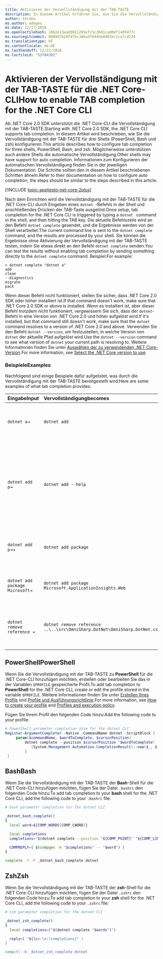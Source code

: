 ```yaml
---
title: Aktivieren der Vervollständigung mit der TAB-TASTE
description: In diesem Artikel erfahren Sie, wie Sie die Vervollständigung mit der TAB-TASTE für die .NET Core-CLI für PowerShell, Bash und zsh aktivieren.
author: thraka
ms.author: adegeo
ms.date: 12/17/2018
ms.openlocfilehash: 10b2e13aad9821295efc5c36d1cad04f1a95477c
ms.sourcegitcommit: 0888d7b24f475c346a3f444de8d83ec1ca7cd234
ms.translationtype: HT
ms.contentlocale: de-DE
ms.lasthandoff: 12/22/2018
ms.locfileid: "53784392"
---
```

# <a name="how-to-enable-tab-completion-for-the-net-core-cli"></a><span data-ttu-id="35f21-103">Aktivieren der Vervollständigung mit der TAB-TASTE für die .NET Core-CLI</span><span class="sxs-lookup"><span data-stu-id="35f21-103">How to enable TAB completion for the .NET Core CLI</span></span>

<span data-ttu-id="35f21-104">Ab .NET Core 2.0 SDK unterstützt die .NET Core-CLI die Vervollständigung mit der TAB-TASTE.</span><span class="sxs-lookup"><span data-stu-id="35f21-104">Starting with .NET Core 2.0 SDK, the .NET Core CLI supports tab completion.</span></span> <span data-ttu-id="35f21-105">In diesem Artikel wird beschrieben, wie Sie die Vervollständigung mit der TAB-TASTE für drei Shells (PowerShell, Bash und zsh) konfigurieren.</span><span class="sxs-lookup"><span data-stu-id="35f21-105">This article describes how to configure tab completion for three shells, PowerShell, Bash, and zsh.</span></span> <span data-ttu-id="35f21-106">Möglicherweise unterstützen auch andere Shells die automatische Vervollständigung.</span><span class="sxs-lookup"><span data-stu-id="35f21-106">Other shells may have support for auto completion.</span></span> <span data-ttu-id="35f21-107">Informationen zum Konfigurieren der automatischen Vervollständigung finden Sie in der jeweiligen Dokumentation. Die Schritte sollten den in diesem Artikel beschriebenen Schritten ähneln.</span><span class="sxs-lookup"><span data-stu-id="35f21-107">Refer to their documentation on how to configure auto completion, the steps should be similar to the steps described in this article.</span></span>

[!INCLUDE [topic-appliesto-net-core-2plus](~/includes/topic-appliesto-net-core-2plus.md)]

<span data-ttu-id="35f21-108">Nach dem Einrichten wird die Vervollständigung mit der TAB-TASTE für die .NET Core-CLI durch Eingeben eines `dotnet `-Befehls in der Shell und anschließendes Drücken der TAB-Taste ausgelöst.</span><span class="sxs-lookup"><span data-stu-id="35f21-108">Once setup, tab completion for the .NET Core CLI is triggered by typing a `dotnet ` command in the shell, and then hitting the TAB key.</span></span> <span data-ttu-id="35f21-109">Die aktuelle Befehlszeile wird an den Befehl `dotnet complete` gesendet, und die Ergebnisse werden von der Shell verarbeitet.</span><span class="sxs-lookup"><span data-stu-id="35f21-109">The current command line is sent to the `dotnet complete` command, and the results are processed by your shell.</span></span> <span data-ttu-id="35f21-110">Sie können die Ergebnisse ohne Aktivierung der Vervollständigung mit der TAB-TASTE testen, indem Sie etwas direkt an den Befehl `dotnet complete` senden.</span><span class="sxs-lookup"><span data-stu-id="35f21-110">You can test the results without enabling tab completion by sending something directly to the `dotnet complete` command.</span></span> <span data-ttu-id="35f21-111">Beispiel:</span><span class="sxs-lookup"><span data-stu-id="35f21-111">For example:</span></span>

```
> dotnet complete "dotnet a"
add
clean
--diagnostics
migrate
pack
```

<span data-ttu-id="35f21-112">Wenn dieser Befehl nicht funktioniert, stellen Sie sicher, dass .NET Core 2.0 SDK oder höher installiert ist.</span><span class="sxs-lookup"><span data-stu-id="35f21-112">If that command doesn't work, make sure that .NET Core 2.0 SDK or above is installed.</span></span> <span data-ttu-id="35f21-113">Wenn es installiert ist, aber dieser Befehl trotzdem nicht funktioniert, vergewissern Sie sich, dass der `dotnet`-Befehl in eine Version von .NET Core 2.0 und höher aufgelöst wird.</span><span class="sxs-lookup"><span data-stu-id="35f21-113">If it's installed, but that command still doesn't work, make sure that the `dotnet` command resolves to a version of .NET Core 2.0 and above.</span></span> <span data-ttu-id="35f21-114">Verwenden Sie den Befehl `dotnet --version`, um festzustellen, in welche Version von `dotnet` der aktuelle Pfad aufgelöst wird.</span><span class="sxs-lookup"><span data-stu-id="35f21-114">Use the `dotnet --version` command to see what version of `dotnet` your current path is resolving to.</span></span> <span data-ttu-id="35f21-115">Weitere Informationen finden Sie unter [Auswählen der zu verwendenden .NET Core-Version](../versions/selection.md).</span><span class="sxs-lookup"><span data-stu-id="35f21-115">For more information, see [Select the .NET Core version to use](../versions/selection.md).</span></span>

### <a name="examples"></a><span data-ttu-id="35f21-116">Beispiele</span><span class="sxs-lookup"><span data-stu-id="35f21-116">Examples</span></span>

<span data-ttu-id="35f21-117">Nachfolgend sind einige Beispiele dafür aufgelistet, was durch die Vervollständigung mit der TAB-TASTE bereitgestellt wird:</span><span class="sxs-lookup"><span data-stu-id="35f21-117">Here are some examples of what tab completion provides:</span></span>

<span data-ttu-id="35f21-118">Eingabe</span><span class="sxs-lookup"><span data-stu-id="35f21-118">Input</span></span>                                | <span data-ttu-id="35f21-119">Vervollständigung</span><span class="sxs-lookup"><span data-stu-id="35f21-119">becomes</span></span>                                                                     | <span data-ttu-id="35f21-120">Grund</span><span class="sxs-lookup"><span data-stu-id="35f21-120">because</span></span>
:------------------------------------|:----------------------------------------------------------------------------|:--------------------------------
`dotnet a⇥`                          | `dotnet add`                                                                 | <span data-ttu-id="35f21-121">`add` ist der erste Unterbefehl in alphabetischer Reihenfolge.</span><span class="sxs-lookup"><span data-stu-id="35f21-121">`add` is the first subcommand, alphabetically.</span></span>
`dotnet add p⇥`                      | `dotnet add --help`                                                          | <span data-ttu-id="35f21-122">Bei der Vervollständigung mit der TAB-TASTE werden Teilzeichenfolgen verglichen, und `--help` ist die erste Übereinstimmung in alphabetischer Reihenfolge.</span><span class="sxs-lookup"><span data-stu-id="35f21-122">Tab completion matches substrings and `--help` comes first alphabetically.</span></span>
`dotnet add p⇥⇥`                    | `dotnet add package`                                                          | <span data-ttu-id="35f21-123">Bei erneutem Drücken der TAB-TASTE wird der nächste Vorschlag angezeigt.</span><span class="sxs-lookup"><span data-stu-id="35f21-123">Pressing tab a second time brings up the next suggestion.</span></span>      
`dotnet add package Microsoft⇥`      | `dotnet add package Microsoft.ApplicationInsights.Web`                      | <span data-ttu-id="35f21-124">Ergebnisse werden in alphabetischer Reihenfolge zurückgegeben.</span><span class="sxs-lookup"><span data-stu-id="35f21-124">Results are returned alphabetically.</span></span>
`dotnet remove reference ⇥`          | `dotnet remove reference ..\..\src\OmniSharp.DotNet\OmniSharp.DotNet.csproj` | <span data-ttu-id="35f21-125">Bei der Vervollständigung mit der TAB-TASTE wird die Projektdatei beachtet.</span><span class="sxs-lookup"><span data-stu-id="35f21-125">Tab completion is project file aware.</span></span>

## <a name="powershell"></a><span data-ttu-id="35f21-126">PowerShell</span><span class="sxs-lookup"><span data-stu-id="35f21-126">PowerShell</span></span>

<span data-ttu-id="35f21-127">Wenn Sie die Vervollständigung mit der TAB-TASTE zu **PowerShell** für die .NET Core-CLI hinzufügen möchten, erstellen oder bearbeiten Sie das in der Variablen `$PROFILE` gespeicherte Profil.</span><span class="sxs-lookup"><span data-stu-id="35f21-127">To add tab completion to **PowerShell** for the .NET Core CLI, create or edit the profile stored in the variable `$PROFILE`.</span></span> <span data-ttu-id="35f21-128">Weitere Informationen finden Sie unter [Erstellen Ihres Profils](/powershell/module/microsoft.powershell.core/about/about_profiles?view=powershell-6#how-to-create-a-profile) und [Profile und Ausführungsrichtlinie](/powershell/module/microsoft.powershell.core/about/about_profiles?view=powershell-6#profiles-and-execution-policy).</span><span class="sxs-lookup"><span data-stu-id="35f21-128">For more information, see [How to create your profile](/powershell/module/microsoft.powershell.core/about/about_profiles?view=powershell-6#how-to-create-a-profile) and [Profiles and execution policy](/powershell/module/microsoft.powershell.core/about/about_profiles?view=powershell-6#profiles-and-execution-policy).</span></span> 

<span data-ttu-id="35f21-129">Fügen Sie Ihrem Profil den folgenden Code hinzu:</span><span class="sxs-lookup"><span data-stu-id="35f21-129">Add the following code to your profile:</span></span>

```powershell
# PowerShell parameter completion shim for the dotnet CLI 
Register-ArgumentCompleter -Native -CommandName dotnet -ScriptBlock {
     param($commandName, $wordToComplete, $cursorPosition)
         dotnet complete --position $cursorPosition "$wordToComplete" | ForEach-Object {
            [System.Management.Automation.CompletionResult]::new($_, $_, 'ParameterValue', $_)
         }
 }
```

## <a name="bash"></a><span data-ttu-id="35f21-130">Bash</span><span class="sxs-lookup"><span data-stu-id="35f21-130">Bash</span></span>

<span data-ttu-id="35f21-131">Wenn Sie die Vervollständigung mit der TAB-TASTE der **Bash**-Shell für die .NET Core-CLI hinzufügen möchten, fügen Sie der Datei `.bashrc` den folgenden Code hinzu:</span><span class="sxs-lookup"><span data-stu-id="35f21-131">To add tab completion to your **bash** shell for the .NET Core CLI, add the following code to your `.bashrc` file:</span></span>

```bash
# bash parameter completion for the dotnet CLI

_dotnet_bash_complete()
{
  local word=${COMP_WORDS[COMP_CWORD]}

  local completions
  completions="$(dotnet complete --position "${COMP_POINT}" "${COMP_LINE}")"

  COMPREPLY=( $(compgen -W "$completions" -- "$word") )
}

complete -f -F _dotnet_bash_complete dotnet
```

## <a name="zsh"></a><span data-ttu-id="35f21-132">Zsh</span><span class="sxs-lookup"><span data-stu-id="35f21-132">Zsh</span></span>

<span data-ttu-id="35f21-133">Wenn Sie die Vervollständigung mit der TAB-TASTE der **zsh**-Shell für die .NET Core-CLI hinzufügen möchten, fügen Sie der Datei `.zshrc` den folgenden Code hinzu:</span><span class="sxs-lookup"><span data-stu-id="35f21-133">To add tab completion to your **zsh** shell for the .NET Core CLI, add the following code to your `.zshrc` file:</span></span>

```zsh
# zsh parameter completion for the dotnet CLI

_dotnet_zsh_complete() 
{
  local completions=("$(dotnet complete "$words")")

  reply=( "${(ps:\n:)completions}" )
}

compctl -K _dotnet_zsh_complete dotnet
```
